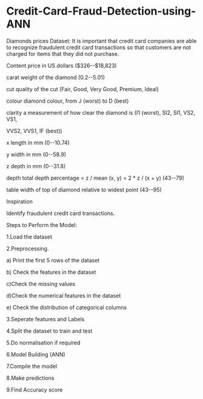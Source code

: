 # Credit-Card-Fraud-Detection-using-ANN

Diamonds prices Dataset:
It is important that credit card companies are able to recognize fraudulent
credit card transactions so that customers are not charged for items that they did not
purchase.


Content
price in US dollars (\$326--\$18,823)

carat weight of the diamond (0.2--5.01)

cut quality of the cut (Fair, Good, Very Good, Premium, Ideal)

colour diamond colour, from J (worst) to D (best)

clarity a measurement of how clear the diamond is (I1 (worst), SI2, SI1, VS2, VS1,

VVS2, VVS1, IF (best))

x length in mm (0--10.74)

y width in mm (0--58.9)

z depth in mm (0--31.8)

depth total depth percentage = z / mean (x, y) = 2 * z / (x + y) (43--79)

table width of top of diamond relative to widest point (43--95)


Inspiration

Identify fraudulent credit card transactions.



Steps to Perform the Model:

1.Load the dataset

2.Preprocessing.

a) Print the first 5 rows of the dataset

b) Check the features in the dataset

c)Check the missing values

d)Check the numerical features in the dataset

e) Check the distribution of categorical columns

3.Seperate features and Labels

4.Split the dataset to train and test

5.Do normalisation if required

6.Model Building (ANN)

7.Compile the model

8.Make predictions

9.Find Accuracy score 
